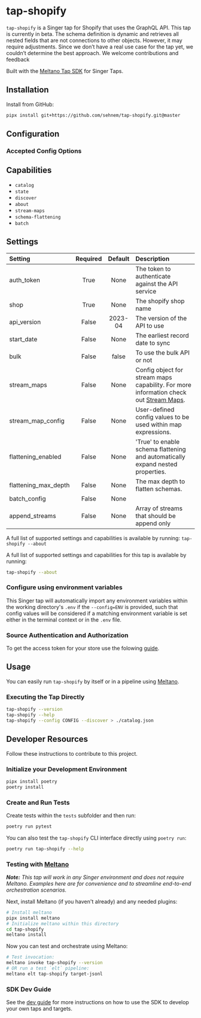 # tap-shopify

`tap-shopify` is a Singer tap for Shopify that uses the GraphQL API. This tap is currently in beta. The schema 
definition is dynamic and retrieves all nested fields that are not connections to other objects. However, it 
may require adjustments. Since we don’t have a real use case for the tap yet, we couldn’t determine the best 
approach. We welcome contributions and feedback

Built with the [Meltano Tap SDK](https://sdk.meltano.com) for Singer Taps.


## Installation

Install from GitHub:

```bash
pipx install git+https://github.com/sehnem/tap-shopify.git@master
```


## Configuration

### Accepted Config Options

## Capabilities

* `catalog`
* `state`
* `discover`
* `about`
* `stream-maps`
* `schema-flattening`
* `batch`

## Settings

| Setting             | Required | Default | Description |
|:--------------------|:--------:|:-------:|:------------|
| auth_token          | True     | None    | The token to authenticate against the API service |
| shop                | True     | None    | The shopify shop name |
| api_version         | False    | 2023-04 | The version of the API to use |
| start_date          | False    | None    | The earliest record date to sync |
| bulk                | False    | false   | To use the bulk API or not |
| stream_maps         | False    | None    | Config object for stream maps capability. For more information check out [Stream Maps](https://sdk.meltano.com/en/latest/stream_maps.html). |
| stream_map_config   | False    | None    | User-defined config values to be used within map expressions. |
| flattening_enabled  | False    | None    | 'True' to enable schema flattening and automatically expand nested properties. |
| flattening_max_depth| False    | None    | The max depth to flatten schemas. |
| batch_config        | False    | None    |             |
| append_streams      | False    | None    | Array of streams that should be append only |

A full list of supported settings and capabilities is available by running: `tap-shopify --about`

A full list of supported settings and capabilities for this
tap is available by running:

```bash
tap-shopify --about
```

### Configure using environment variables

This Singer tap will automatically import any environment variables within the working directory's
`.env` if the `--config=ENV` is provided, such that config values will be considered if a matching
environment variable is set either in the terminal context or in the `.env` file.

### Source Authentication and Authorization

To get the access token for your store use the folowing [guide](https://shopify.dev/docs/apps/auth/admin-app-access-tokens).

## Usage

You can easily run `tap-shopify` by itself or in a pipeline using [Meltano](https://meltano.com/).

### Executing the Tap Directly

```bash
tap-shopify --version
tap-shopify --help
tap-shopify --config CONFIG --discover > ./catalog.json
```

## Developer Resources

Follow these instructions to contribute to this project.

### Initialize your Development Environment

```bash
pipx install poetry
poetry install
```

### Create and Run Tests

Create tests within the `tests` subfolder and
  then run:

```bash
poetry run pytest
```

You can also test the `tap-shopify` CLI interface directly using `poetry run`:

```bash
poetry run tap-shopify --help
```

### Testing with [Meltano](https://www.meltano.com)

_**Note:** This tap will work in any Singer environment and does not require Meltano.
Examples here are for convenience and to streamline end-to-end orchestration scenarios._

Next, install Meltano (if you haven't already) and any needed plugins:

```bash
# Install meltano
pipx install meltano
# Initialize meltano within this directory
cd tap-shopify
meltano install
```

Now you can test and orchestrate using Meltano:

```bash
# Test invocation:
meltano invoke tap-shopify --version
# OR run a test `elt` pipeline:
meltano elt tap-shopify target-jsonl
```

### SDK Dev Guide

See the [dev guide](https://sdk.meltano.com/en/latest/dev_guide.html) for more instructions on how to use the SDK to
develop your own taps and targets.
